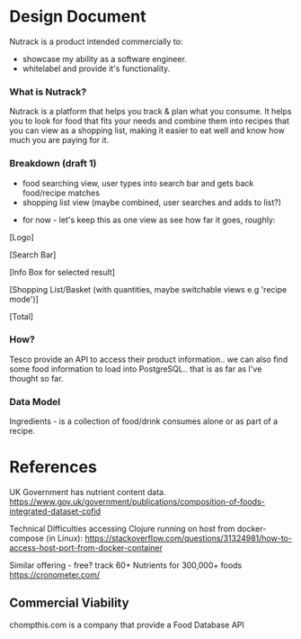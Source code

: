 # Design Document

Nutrack is a product intended commercially to:
  - showcase my ability as a software engineer.
  - whitelabel and provide it's functionality.

### What is Nutrack?

Nutrack is a platform that helps you track & plan what you consume. It helps
you to look for food that fits your needs and combine them into recipes that
you can view as a shopping list, making it easier to eat well and know how much
you are paying for it.

### Breakdown (draft 1)

- food searching view, user types into search bar and gets back food/recipe matches
- shopping list view (maybe combined, user searches and adds to list?)

+ for now - let's keep this as one view as see how far it goes, roughly:

[Logo]

[Search Bar]

[Info Box for selected result]

[Shopping List/Basket (with quantities, maybe switchable views e.g 'recipe mode')]

[Total]

### How?

Tesco provide an API to access their product information.. we can also find
some food information to load into PostgreSQL.. that is as far as I've thought
so far.

### Data Model

Ingredients - is a collection of food/drink consumes alone or as part of a recipe.

# References

UK Government has nutrient content data.
https://www.gov.uk/government/publications/composition-of-foods-integrated-dataset-cofid

Technical Difficulties accessing Clojure running on host from docker-compose (in Linux):
https://stackoverflow.com/questions/31324981/how-to-access-host-port-from-docker-container

Similar offering - free? track 60+ Nutrients for 300,000+ foods
https://cronometer.com/

## Commercial Viability

chompthis.com is a company that provide a Food Database API
